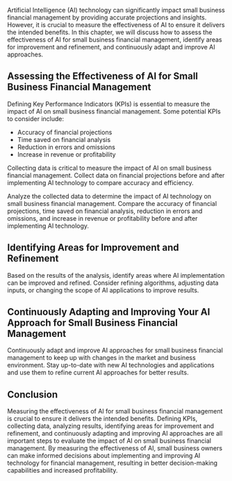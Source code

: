 
Artificial Intelligence (AI) technology can significantly impact small business financial management by providing accurate projections and insights. However, it is crucial to measure the effectiveness of AI to ensure it delivers the intended benefits. In this chapter, we will discuss how to assess the effectiveness of AI for small business financial management, identify areas for improvement and refinement, and continuously adapt and improve AI approaches.

Assessing the Effectiveness of AI for Small Business Financial Management
-------------------------------------------------------------------------

Defining Key Performance Indicators (KPIs) is essential to measure the impact of AI on small business financial management. Some potential KPIs to consider include:

* Accuracy of financial projections
* Time saved on financial analysis
* Reduction in errors and omissions
* Increase in revenue or profitability

Collecting data is critical to measure the impact of AI on small business financial management. Collect data on financial projections before and after implementing AI technology to compare accuracy and efficiency.

Analyze the collected data to determine the impact of AI technology on small business financial management. Compare the accuracy of financial projections, time saved on financial analysis, reduction in errors and omissions, and increase in revenue or profitability before and after implementing AI technology.

Identifying Areas for Improvement and Refinement
------------------------------------------------

Based on the results of the analysis, identify areas where AI implementation can be improved and refined. Consider refining algorithms, adjusting data inputs, or changing the scope of AI applications to improve results.

Continuously Adapting and Improving Your AI Approach for Small Business Financial Management
--------------------------------------------------------------------------------------------

Continuously adapt and improve AI approaches for small business financial management to keep up with changes in the market and business environment. Stay up-to-date with new AI technologies and applications and use them to refine current AI approaches for better results.

Conclusion
----------

Measuring the effectiveness of AI for small business financial management is crucial to ensure it delivers the intended benefits. Defining KPIs, collecting data, analyzing results, identifying areas for improvement and refinement, and continuously adapting and improving AI approaches are all important steps to evaluate the impact of AI on small business financial management. By measuring the effectiveness of AI, small business owners can make informed decisions about implementing and improving AI technology for financial management, resulting in better decision-making capabilities and increased profitability.

